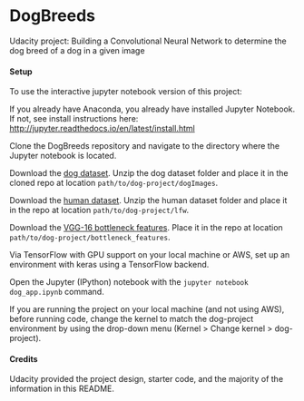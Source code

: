 # DogBreeds
Udacity project: Building a Convolutional Neural Network to determine the dog breed of a dog in a given image

#### Setup
To use the interactive jupyter notebook version of this project:

If you already have Anaconda, you already have installed Jupyter Notebook. If not, see install instructions here: http://jupyter.readthedocs.io/en/latest/install.html

Clone the DogBreeds repository and navigate to the directory where the Jupyter notebook is located.

Download the [dog dataset](https://s3-us-west-1.amazonaws.com/udacity-aind/dog-project/dogImages.zip). Unzip the dog dataset folder and place it in the cloned repo at location ```path/to/dog-project/dogImages```.

Download the [human dataset](https://s3-us-west-1.amazonaws.com/udacity-aind/dog-project/lfw.zip). Unzip the human dataset folder and place it in the repo at location ```path/to/dog-project/lfw```.

Download the [VGG-16 bottleneck features](https://s3-us-west-1.amazonaws.com/udacity-aind/dog-project/DogVGG16Data.npz). Place it in the repo at location ```path/to/dog-project/bottleneck_features```.

Via TensorFlow with GPU support on your local machine or AWS, set up an environment with keras using a TensorFlow backend.

Open the Jupyter (IPython) notebook with the ```jupyter notebook dog_app.ipynb``` command.

If you are running the project on your local machine (and not using AWS), before running code, change the kernel to match the dog-project environment by using the drop-down menu (Kernel > Change kernel > dog-project).

#### Credits

Udacity provided the project design, starter code, and the majority of the information in this README. 
